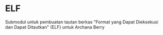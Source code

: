 # ELF
Submodul untuk pembuatan tautan berkas "Format yang Dapat Dieksekusi dan Dapat Ditautkan" (ELF) untuk Archana Berry
